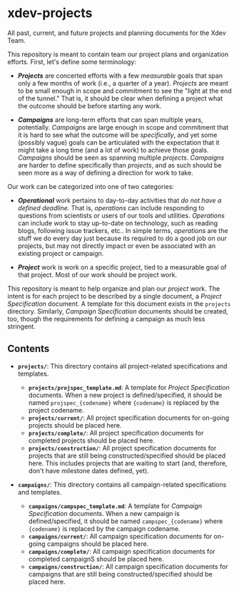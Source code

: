 # xdev-projects
All past, current, and future projects and planning documents for the Xdev Team.

This repository is meant to contain team our project plans and organization efforts.
First, let's define some terminology:

- ***Projects*** are concerted efforts with a few *measurable* goals that span only
  a few months of work (i.e., a quarter of a year).  *Projects* are meant to be small
  enough in scope and commitment to see the "light at the end of the tunnel."  That
  is, it should be clear when defining a project what the outcome should be before
  starting any work.

- ***Campaigns*** are long-term efforts that can span multiple years, potentially.
  *Campaigns* are large enough in scope and commitment that it is hard to see what
  the outcome will be *specifically*, and yet some (possibly vague) goals can be
  articulated with the expectation that it might take a long time (and a lot of work)
  to achieve those goals.  *Campaigns* should be seen as spanning multiple *projects*.
  *Campaigns* are harder to define specifically than *projects*, and as such should
  be seen more as a way of defining a direction for work to take.

Our work can be categorized into one of two categories:

- ***Operational*** work pertains to day-to-day activities that *do not have a
  defined deadline*.  That is, *operations* can include responding to questions
  from scientists or users of our tools and utilities.  *Operations* can include
  work to stay up-to-date on technology, such as reading blogs, following issue
  trackers, etc..  In simple terms, *operations* are the stuff we do every day
  just because its required to do a good job on our projects, but may not directly
  impact or even be associated with an existing project or campaign.

- ***Project*** work is work on a specific project, tied to a measurable goal of
  that project.  Most of our work should be project work.

This repository is meant to help organize and plan our *project* work.  The intent
is for each project to be described by a single document, a *Project Specification*
document.  A template for this document exists in the `projects` directory.
Similarly, *Campaign Specification* documents should be created, too, though the
requirements for defining a campaign as much less stringent.

## Contents

- **`projects/`**: This directory contains all project-related specifications and
  templates.

  - **`projects/projspec_template.md`**: A template for *Project Specification*
    documents.  When a new project is defined/specified, it should be named
    `projspec_{codename}` where `{codename}` is replaced by the project codename.
  - **`projects/current/`**: All project specification documents for on-going
    projects should be placed here.
  - **`projects/complete/`**: All project specification documents for completed
    projects should be placed here.
  - **`projects/construction/`**: All project specification documents for projects
    that are still being constructed/specified should be placed here.  This includes
    projects that are waiting to start (and, therefore, don't have milestone dates
    defined, yet).

- **`campaigns/`**: This directory contains all campaign-related specifications and
  templates.

  - **`campaigns/campspec_template.md`**: A template for *Campaign Specification*
    documents.  When a new campaign is defined/specified, it should be named
    `campspec_{codename}` where `{codename}` is replaced by the campaign codename.
  - **`campaigns/current/`**: All campaign specification documents for on-going
    campaigns should be placed here.
  - **`campaigns/complete/`**: All campaign specification documents for completed
    campaignS should be placed here.
  - **`campaigns/construction/`**: All campaign specification documents for campaigns
    that are still being constructed/specified should be placed here.
